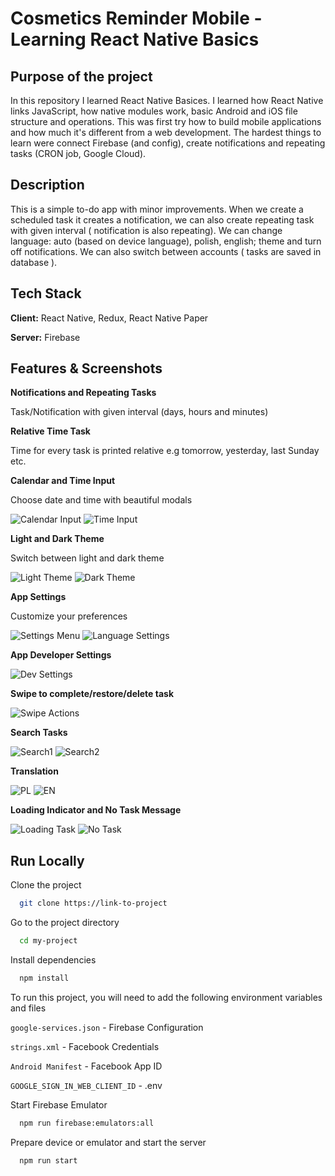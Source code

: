 # Cosmetics Reminder Mobile - Learning React Native Basics

## Purpose of the project

In this repository I learned React Native Basices. I learned how React Native links JavaScript, how native modules work, basic Android and iOS file structure and operations. This was first try how to build mobile applications and how much it's different from a web development. The hardest things to learn were connect Firebase (and config), create notifications and repeating tasks (CRON job, Google Cloud).

## Description

This is a simple to-do app with minor improvements. When we create a scheduled task it creates a notification, we can also create repeating task with given interval ( notification is also repeating). We can change language: auto (based on device language), polish, english; theme and turn off notifications. We can also switch between accounts ( tasks are saved in database ).

## Tech Stack

**Client:** React Native, Redux, React Native Paper

**Server:** Firebase

## Features & Screenshots

**Notifications and Repeating Tasks**

Task/Notification with given interval (days, hours and minutes)

**Relative Time Task**

Time for every task is printed relative e.g tomorrow, yesterday, last Sunday etc. 

**Calendar and Time Input**

Choose date and time with beautiful modals

![Calendar Input](../readme-assets/screenshots/Screenshot_2022.02.02_17.20.34.505.png?raw=true)
![Time Input](../readme-assets/screenshots/Screenshot_2022.02.02_17.25.24.820.png?raw=true)

**Light and Dark Theme**

Switch between light and dark theme

![Light Theme](../readme-assets/screenshots/Screenshot_2022.02.02_17.21.51.219.png?raw=true)
![Dark Theme](../readme-assets/screenshots/Screenshot_2022.02.02_17.27.05.136.png?raw=true)

**App Settings**

Customize your preferences

![Settings Menu](../readme-assets/screenshots/Screenshot_2022.02.02_17.22.03.420.png?raw=true)
![Language Settings](../readme-assets/screenshots/Screenshot_2022.02.02_17.22.15.437.png?raw=true)

**App Developer Settings**

![Dev Settings](../readme-assets/screenshots/Screenshot_2022.02.02_17.24.15.553.png?raw=true)

**Swipe to complete/restore/delete task**

![Swipe Actions](../readme-assets/screenshots/Screenshot_2022.02.02_17.27.25.787.png?raw=true)

**Search Tasks**

![Search1](../readme-assets/screenshots/Screenshot_2022.02.02_17.28.01.554.png?raw=true)
![Search2](../readme-assets/screenshots/Screenshot_2022.02.02_17.28.15.186.png?raw=true)

**Translation**

![PL](../readme-assets/screenshots/Screenshot_2022.02.02_17.21.51.219.png?raw=true)
![EN](../readme-assets/screenshots/Screenshot_2022.02.02_17.23.06.070.png?raw=true)

**Loading Indicator and No Task Message**

![Loading Task](../readme-assets/screenshots/Screenshot_2022.02.02_17.22.37.803.png?raw=true)
![No Task](../readme-assets/screenshots/Screenshot_2022.02.02_17.23.01.103.png?raw=true)

## Run Locally

Clone the project

```bash
  git clone https://link-to-project
```

Go to the project directory

```bash
  cd my-project
```

Install dependencies

```bash
  npm install
```

To run this project, you will need to add the following environment variables and files

`google-services.json` - Firebase Configuration

`strings.xml` - Facebook Credentials

`Android Manifest` - Facebook App ID

`GOOGLE_SIGN_IN_WEB_CLIENT_ID` - .env

Start Firebase Emulator
```bash
  npm run firebase:emulators:all
```

Prepare device or emulator and start the server

```bash
  npm run start
```
